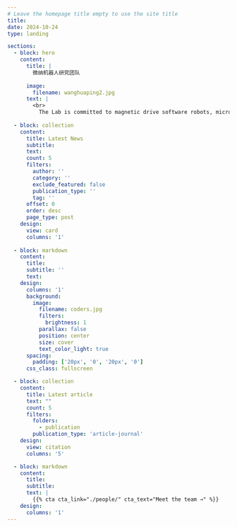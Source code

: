 ```yaml
---
# Leave the homepage title empty to use the site title
title:
date: 2024-10-24
type: landing

sections:
  - block: hero
    content:
      title: |
        微纳机器人研究团队
        
      image:
        filename: wanghuaping2.jpg
      text: |
        <br>
          The Lab is committed to magnetic drive software robots, micro and nano robots, micro-scale automation and other fields of research.
  
  - block: collection
    content:
      title: Latest News
      subtitle:
      text:
      count: 5
      filters:
        author: ''
        category: ''
        exclude_featured: false
        publication_type: ''
        tag: ''
      offset: 0
      order: desc
      page_type: post
    design:
      view: card
      columns: '1'
  
  - block: markdown
    content:
      title:
      subtitle: ''
      text:
    design:
      columns: '1'
      background:
        image: 
          filename: coders.jpg
          filters:
            brightness: 1
          parallax: false
          position: center
          size: cover
          text_color_light: true
      spacing:
        padding: ['20px', '0', '20px', '0']
      css_class: fullscreen

  - block: collection
    content:
      title: Latest article
      text: ""
      count: 5
      filters:
        folders:
          - publication
        publication_type: 'article-journal'
    design:
      view: citation
      columns: '5'

  - block: markdown
    content:
      title:
      subtitle:
      text: |
        {{% cta cta_link="./people/" cta_text="Meet the team →" %}}
    design:
      columns: '1'
---
```

